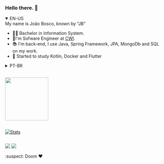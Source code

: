 ### Hello there. :eyes:


<details open><summary>EN-US</summary>
My name is João Bosco, known by "JB"

- :man_student: Bachelor in Information System.
- :office:I'm Sofware Engineer at [CWI](https://cwi.com.br/).
- :books: I'm back-end, I use Java, Spring Framework, JPA, MongoDb and SQL on my work.
- 🧠 Started to study Kotlin, Docker and Flutter
</details>


<details><summary>PT-BR</summary>
Meu nome é João Bosco, conhecido como "JB"

- :man_student: Bachelor in Information System.
- :office:Sou Engenheiro de Software na [CWI](https://cwi.com.br/).
- :books: Sou Backend, uso Java, Spring Framework, JPA, MongoDb e SQL no meu trabalho.
- 🧠 Iniciei os estudos em Kotlin, Docker e Flutter
</details>


##

<div>
  <img height="140em" src="https://github-readme-stats.vercel.app/api/top-langs/?username=joaobosconff&layout=compact&langs_count=7&theme=merko"/>
</div>

##

[![Stats](https://github-readme-stats.vercel.app/api?username=joaobosconff&count_private=true&show_icons=true&theme=dark)](https://github.com/anuraghazra/github-readme-stats)

##

<div>
  <a href="mailto:joaobosconff03@gmail.com" target="_blank"><img src="https://img.shields.io/badge/Gmail-D14836?style=for-the-badge&logo=gmail&logoColor=white" target="_blank"></a> 
   <a href="https://www.linkedin.com/in/joaobosconff/" target="_blank"><img src="https://img.shields.io/badge/-LinkedIn-%230077B5?style=for-the-badge&logo=linkedin&logoColor=white" target="_blank"></a> 
</div>
         
         

:suspect: Doom ❤
